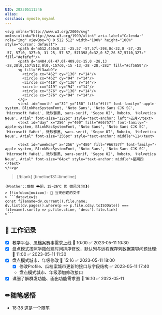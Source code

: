 ```yaml
---
UID: 202305111346 
alias:
cssclass: mynote,noyaml
---
```


```ad-icon
<svg xmlns="http://www.w3.org/2000/svg" xmlns:xlink="http://www.w3.org/1999/xlink" aria-label="Calendar" role="img" viewBox="0 0 512 512" width="100%" height="100%" style="cursor: default">
      <path d="m512,455c0,32 -25,57 -57,57l-398,0c-32,0 -57,-25 -57,-57l0,-327c0,-31 25,-57 57,-57l398,0c32,0 57,26 57,57l0,327z" fill="#efefef"/>
      <path d="m484,0l-47,0l-409,0c-15,0 -28,13 -28,28l0,157l512,0l0,-157c0,-15 -13,-28 -28,-28z" fill="#cf5659"/>
      <g fill="#f3aab9">
        <circle cx="462" cy="136" r="14"/>
        <circle cx="462" cy="94" r="14"/>
        <circle cx="419" cy="136" r="14"/>
        <circle cx="419" cy="94" r="14"/>
        <circle cx="376" cy="136" r="14"/>
        <circle cx="376" cy="94" r="14"/>
      </g>
      <text id="month" x="32" y="150" fill="#fff" font-family="-apple-system, BlinkMacSystemFont, 'Noto Sans', 'Noto Sans CJK SC', 'Microsoft YaHei', 微软雅黑, sans-serif, 'Segoe UI', Roboto, 'Helvetica Neue', Arial" font-size="122px" style="text-anchor: left">五月</text>
      <text id="day" x="256" y="400" fill="#66757f" font-family="-apple-system, BlinkMacSystemFont, 'Noto Sans', 'Noto Sans CJK SC', 'Microsoft YaHei', 微软雅黑, sans-serif, 'Segoe UI', Roboto, 'Helvetica Neue', Arial" font-size="256px" style="text-anchor: middle">11</text>
      
      <text id="weekday" x="256" y="480" fill="#66757f" font-family="-apple-system, BlinkMacSystemFont, 'Noto Sans', 'Noto Sans CJK SC', 'Microsoft YaHei', 微软雅黑, sans-serif, 'Segoe UI', Roboto, 'Helvetica Neue', Arial" font-size="64px" style="text-anchor: middle">星期四</text>
</svg>
```
> [!blank] 
> [timeline131::timeline]
```ad-flex
(Weather::成都 🌥阴，15~26℃ 优 微风习习🌖)
> [!infobox|noicon]- 🔖 当天创建的文件
> ```dataviewjs 
const filename=dv.current().file.name;
dv.list(dv.pages().where(p => p.file.cday.toISODate() === filename).sort(p => p.file.ctime, 'desc').file.link) 
>```
```

## 💼 工作记录

- [x] 教学平台、瓜档案赛事需求上线 🛫 10:00 ✅ 2023-05-11 10:30 
- [x] 盘点模式按照学籍创建时间排序修改，默认列与远程保存列数据兼容问题处理:🛫 11:00 ✅ 2023-05-11 11:30 
- [x] 盘点模式城市、年级修改 🛫 15:16 ✅ 2023-05-11 18:00
	- [x] 修改Profile、瓜档案城市更新的接口与字段结构 ✅ 2023-05-11 17:40
	- 盘点模式城市、年级添加修改接口
- [x] 详细了解群发功能、画出功能需求图 🛫 16:10 ✅ 2023-05-11

## ✏随笔感悟
- 18:38 这是一个随笔
